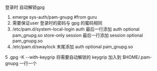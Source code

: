 登录时 自动解锁gpg
1. emerge sys-auth/pam-gnupg #from guru
2. 需要保证user 登录时的密码与 gpg 的蜜码相同
3. /etc/pam.d/system-local-login 
   auth 最后一行添加
  auth     optional  pam_gnupg.so store-only
  session 最后一行添加
  session  optional  pam_gnupg.so
4. /etc/pam.d/swaylock 末尾添加
auth     optional  pam_gnupg.so

5 .gpg -K --with-keygrip
将需要自动解锁的  keygrip 加入到 $HOME/.pam-gnupg  一行一个